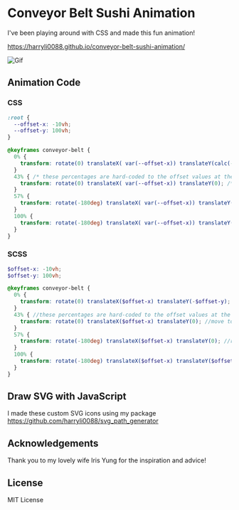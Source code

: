 # Conveyor Belt Sushi Animation

I've been playing around with CSS and made this fun animation!

https://harryli0088.github.io/conveyor-belt-sushi-animation/

![Gif](/conveyor-belt-sushi-animation.gif)


## Animation Code

### CSS
```css
:root {
  --offset-x: -10vh;
  --offset-y: 100vh;
}

@keyframes conveyor-belt {
  0% {
    transform: rotate(0) translateX( var(--offset-x)) translateY(calc(-1 * var(--offset-y))); /* start at the top, offset to the left */
  }
  43% { /* these percentages are hard-coded to the offset values at the top of the file to make the rotation look like it's moving at the same speed */
    transform: rotate(0) translateX( var(--offset-x)) translateY(0); /* move to the bottom of the conveyer belt */
  }
  57% {
    transform: rotate(-180deg) translateX( var(--offset-x)) translateY(0); /* rotate */
  }
  100% {
    transform: rotate(-180deg) translateX( var(--offset-x)) translateY( var(--offset-y)); /* move back to the top, offset to the right */
  }
}
```

### SCSS
```scss
$offset-x: -10vh;
$offset-y: 100vh;

@keyframes conveyor-belt {
  0% {
    transform: rotate(0) translateX($offset-x) translateY(-$offset-y); //start at the top, offset to the left
  }
  43% { //these percentages are hard-coded to the offset values at the top of the file to make the rotation look like it's moving at the same speed
    transform: rotate(0) translateX($offset-x) translateY(0); //move to the bottom of the conveyer belt
  }
  57% {
    transform: rotate(-180deg) translateX($offset-x) translateY(0); //rotate
  }
  100% {
    transform: rotate(-180deg) translateX($offset-x) translateY($offset-y); //move back to the top, offset to the right
  }
}
```


## Draw SVG with JavaScript

I made these custom SVG icons using my package https://github.com/harryli0088/svg_path_generator

## Acknowledgements

Thank you to my lovely wife Iris Yung for the inspiration and advice!

## License

MIT License
